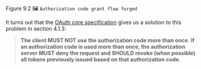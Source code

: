 Figure 9.2 :framed_picture: `Authorization code grant flow forged`

It turns out that the [OAuth core specification](https://tools.ietf.org/html/rfc6749) gives us a solution to this problem in section 4.1.3:

> **The client MUST NOT use the authorization code more than once**. **If an authorization code is used more than once, the authorization server MUST deny the request and SHOULD revoke (when possible) all tokens previously issued based on that authorization code**.

